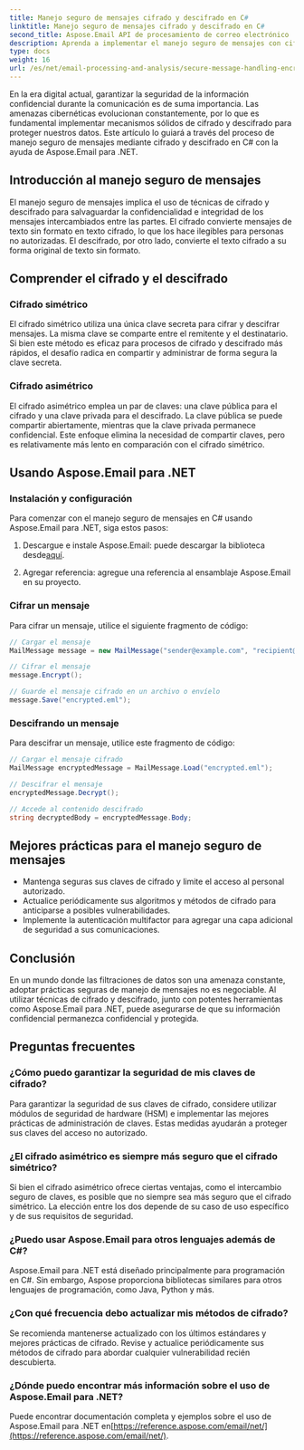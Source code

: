 ```yaml
---
title: Manejo seguro de mensajes cifrado y descifrado en C#
linktitle: Manejo seguro de mensajes cifrado y descifrado en C#
second_title: Aspose.Email API de procesamiento de correo electrónico .NET
description: Aprenda a implementar el manejo seguro de mensajes con cifrado y descifrado en C# usando Aspose.Email para .NET. Proteja los datos confidenciales de forma eficaz.
type: docs
weight: 16
url: /es/net/email-processing-and-analysis/secure-message-handling-encryption-and-decryption-in-csharp/
---
```


En la era digital actual, garantizar la seguridad de la información confidencial durante la comunicación es de suma importancia. Las amenazas cibernéticas evolucionan constantemente, por lo que es fundamental implementar mecanismos sólidos de cifrado y descifrado para proteger nuestros datos. Este artículo lo guiará a través del proceso de manejo seguro de mensajes mediante cifrado y descifrado en C# con la ayuda de Aspose.Email para .NET.

## Introducción al manejo seguro de mensajes

El manejo seguro de mensajes implica el uso de técnicas de cifrado y descifrado para salvaguardar la confidencialidad e integridad de los mensajes intercambiados entre las partes. El cifrado convierte mensajes de texto sin formato en texto cifrado, lo que los hace ilegibles para personas no autorizadas. El descifrado, por otro lado, convierte el texto cifrado a su forma original de texto sin formato.

## Comprender el cifrado y el descifrado

### Cifrado simétrico

El cifrado simétrico utiliza una única clave secreta para cifrar y descifrar mensajes. La misma clave se comparte entre el remitente y el destinatario. Si bien este método es eficaz para procesos de cifrado y descifrado más rápidos, el desafío radica en compartir y administrar de forma segura la clave secreta.

### Cifrado asimétrico

El cifrado asimétrico emplea un par de claves: una clave pública para el cifrado y una clave privada para el descifrado. La clave pública se puede compartir abiertamente, mientras que la clave privada permanece confidencial. Este enfoque elimina la necesidad de compartir claves, pero es relativamente más lento en comparación con el cifrado simétrico.

## Usando Aspose.Email para .NET

### Instalación y configuración

Para comenzar con el manejo seguro de mensajes en C# usando Aspose.Email para .NET, siga estos pasos:

1.  Descargue e instale Aspose.Email: puede descargar la biblioteca desde[aquí](https://releases.aspose.com/email/net).

2. Agregar referencia: agregue una referencia al ensamblaje Aspose.Email en su proyecto.

### Cifrar un mensaje

Para cifrar un mensaje, utilice el siguiente fragmento de código:

```csharp
// Cargar el mensaje
MailMessage message = new MailMessage("sender@example.com", "recipient@example.com", "Subject", "Message body");

// Cifrar el mensaje
message.Encrypt();

// Guarde el mensaje cifrado en un archivo o envíelo
message.Save("encrypted.eml");
```

### Descifrando un mensaje

Para descifrar un mensaje, utilice este fragmento de código:

```csharp
// Cargar el mensaje cifrado
MailMessage encryptedMessage = MailMessage.Load("encrypted.eml");

// Descifrar el mensaje
encryptedMessage.Decrypt();

// Accede al contenido descifrado
string decryptedBody = encryptedMessage.Body;
```

## Mejores prácticas para el manejo seguro de mensajes

- Mantenga seguras sus claves de cifrado y limite el acceso al personal autorizado.
- Actualice periódicamente sus algoritmos y métodos de cifrado para anticiparse a posibles vulnerabilidades.
- Implemente la autenticación multifactor para agregar una capa adicional de seguridad a sus comunicaciones.

## Conclusión

En un mundo donde las filtraciones de datos son una amenaza constante, adoptar prácticas seguras de manejo de mensajes no es negociable. Al utilizar técnicas de cifrado y descifrado, junto con potentes herramientas como Aspose.Email para .NET, puede asegurarse de que su información confidencial permanezca confidencial y protegida.

## Preguntas frecuentes

### ¿Cómo puedo garantizar la seguridad de mis claves de cifrado?

Para garantizar la seguridad de sus claves de cifrado, considere utilizar módulos de seguridad de hardware (HSM) e implementar las mejores prácticas de administración de claves. Estas medidas ayudarán a proteger sus claves del acceso no autorizado.

### ¿El cifrado asimétrico es siempre más seguro que el cifrado simétrico?

Si bien el cifrado asimétrico ofrece ciertas ventajas, como el intercambio seguro de claves, es posible que no siempre sea más seguro que el cifrado simétrico. La elección entre los dos depende de su caso de uso específico y de sus requisitos de seguridad.

### ¿Puedo usar Aspose.Email para otros lenguajes además de C#?

Aspose.Email para .NET está diseñado principalmente para programación en C#. Sin embargo, Aspose proporciona bibliotecas similares para otros lenguajes de programación, como Java, Python y más.

### ¿Con qué frecuencia debo actualizar mis métodos de cifrado?

Se recomienda mantenerse actualizado con los últimos estándares y mejores prácticas de cifrado. Revise y actualice periódicamente sus métodos de cifrado para abordar cualquier vulnerabilidad recién descubierta.

### ¿Dónde puedo encontrar más información sobre el uso de Aspose.Email para .NET?

 Puede encontrar documentación completa y ejemplos sobre el uso de Aspose.Email para .NET en[https://reference.aspose.com/email/net/](https://reference.aspose.com/email/net/).